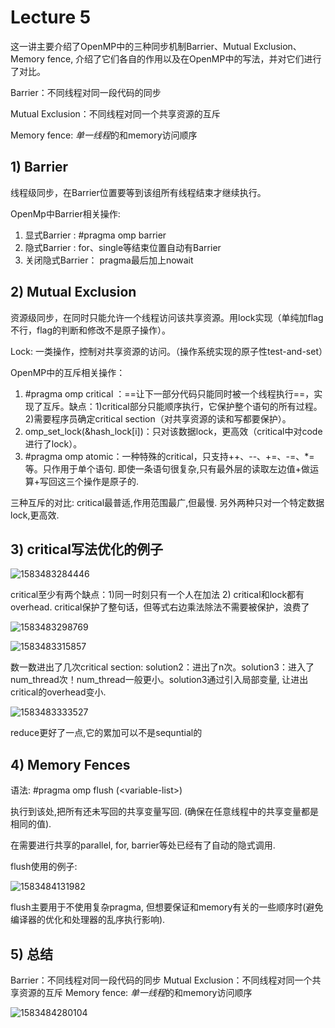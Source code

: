 # Lecture 5 

这一讲主要介绍了OpenMP中的三种同步机制Barrier、Mutual Exclusion、Memory fence, 介绍了它们各自的作用以及在OpenMP中的写法，并对它们进行了对比。

Barrier：不同线程对同一段代码的同步

Mutual Exclusion：不同线程对同一个共享资源的互斥

Memory fence: *单一线程*的和memory访问顺序


## 1) Barrier

线程级同步，在Barrier位置要等到该组所有线程结束才继续执行。

OpenMp中Barrier相关操作:

1. 显式Barrier :  #pragma omp barrier
2. 隐式Barrier :  for、single等结束位置自动有Barrier
3. 关闭隐式Barrier： pragma最后加上nowait

## 2) Mutual Exclusion

资源级同步，在同时只能允许一个线程访问该共享资源。用lock实现（单纯加flag不行，flag的判断和修改不是原子操作）。

Lock: 一类操作，控制对共享资源的访问。（操作系统实现的原子性test-and-set）

OpenMP中的互斥相关操作：

1. #pragma omp critical ：==让下一部分代码只能同时被一个线程执行==，实现了互斥。缺点：1)critical部分只能顺序执行，它保护整个语句的所有过程。2)需要程序员确定critical section（对共享资源的读和写都要保护）。
2. omp_set_lock(&hash_lock[i])：只对该数据lock，更高效（critical中对code进行了lock）。
3. #pragma omp atomic：一种特殊的critical，只支持++、--、+=、-=、*=等。只作用于单个语句. 即使一条语句很复杂,只有最外层的读取左边值+做运算+写回这三个操作是原子的.

三种互斥的对比: critical最普适,作用范围最广,但最慢. 另外两种只对一个特定数据lock,更高效.



## 3) critical写法优化的例子


![1583483284446](./typora-user-images/1583483284446.png)

 critical至少有两个缺点：1)同一时刻只有一个人在加法  2) critical和lock都有overhead. critical保护了整句话，但等式右边乘法除法不需要被保护，浪费了

![1583483298769](./typora-user-images/1583483298769.png)

![1583483315857](./typora-user-images/1583483315857.png)

数一数进出了几次critical section: solution2：进出了n次。solution3：进入了num_thread次！num_thread一般更小。solution3通过引入局部变量, 让进出critical的overhead变小.  

![1583483333527](./typora-user-images/1583483333527.png)

 reduce更好了一点,它的累加可以不是sequntial的



## 4) Memory Fences

语法: #pragma omp flush (\<variable-list>)

执行到该处,把所有还未写回的共享变量写回. (确保在任意线程中的共享变量都是相同的值).

在需要进行共享的parallel, for, barrier等处已经有了自动的隐式调用.

flush使用的例子:

![1583484131982](./typora-user-images/1583484131982.png)

flush主要用于不使用复杂pragma,  但想要保证和memory有关的一些顺序时(避免编译器的优化和处理器的乱序执行影响).

## 5) 总结
Barrier：不同线程对同一段代码的同步
Mutual Exclusion：不同线程对同一个共享资源的互斥
Memory fence: *单一线程*的和memory访问顺序

![1583484280104](./typora-user-images/1583484280104.png)
